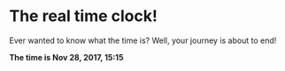 # The real time clock!

Ever wanted to know what the time is? Well, your journey is about to end!

**The time is Nov 28, 2017, 15:15**